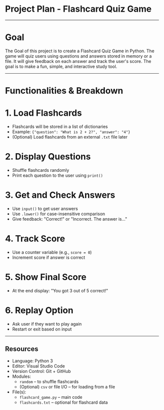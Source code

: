 # Project Plan - Flashcard Quiz Game

---

# Goal
The Goal of this project is to create a Flashcard Quiz Game in Python. The game will quiz users using questions and answers stored in memory or a file. It will give feedback on each answer and track the user's score. The goal is to make a fun, simple, and interactive study tool.

---

# Functionalities & Breakdown

# 1. Load Flashcards
- Flashcards will be stored in a list of dictionaries
- Example: `{"question": "What is 2 + 2?", "answer": "4"}`
- (Optional) Load flashcards from an external `.txt` file later

# 2. Display Questions
- Shuffle flashcards randomly
- Print each question to the user using `print()`

# 3. Get and Check Answers
- Use `input()` to get user answers
- Use `.lower()` for case-insensitive comparison
- Give feedback: "Correct!" or "Incorrect. The answer is..."

# 4. Track Score
- Use a counter variable (e.g., `score = 0`)
- Increment score if answer is correct

# 5. Show Final Score
- At the end display: "You got 3 out of 5 correct!"

# 6. Replay Option
- Ask user if they want to play again
- Restart or exit based on input

---

## Resources

- Language: Python 3
- Editor: Visual Studio Code
- Version Control: Git + GitHub
- Modules:
  - `random` – to shuffle flashcards
  - (Optional) `csv` or file I/O – for loading from a file
- File(s):
  - `flashcard_game.py` – main code
  - `flashcards.txt` – optional for flashcard data
